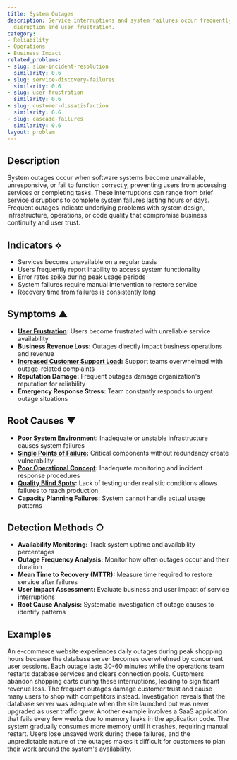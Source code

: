```yaml
---
title: System Outages
description: Service interruptions and system failures occur frequently, causing business
  disruption and user frustration.
category:
- Reliability
- Operations
- Business Impact
related_problems:
- slug: slow-incident-resolution
  similarity: 0.6
- slug: service-discovery-failures
  similarity: 0.6
- slug: user-frustration
  similarity: 0.6
- slug: customer-dissatisfaction
  similarity: 0.6
- slug: cascade-failures
  similarity: 0.6
layout: problem
---
```


## Description

System outages occur when software systems become unavailable, unresponsive, or fail to function correctly, preventing users from accessing services or completing tasks. These interruptions can range from brief service disruptions to complete system failures lasting hours or days. Frequent outages indicate underlying problems with system design, infrastructure, operations, or code quality that compromise business continuity and user trust.

## Indicators ⟡

- Services become unavailable on a regular basis
- Users frequently report inability to access system functionality
- Error rates spike during peak usage periods
- System failures require manual intervention to restore service
- Recovery time from failures is consistently long

## Symptoms ▲

- **[User Frustration](user-frustration.md):** Users become frustrated with unreliable service availability
- **Business Revenue Loss:** Outages directly impact business operations and revenue
- **[Increased Customer Support Load](increased-customer-support-load.md):** Support teams overwhelmed with outage-related complaints
- **Reputation Damage:** Frequent outages damage organization's reputation for reliability
- **Emergency Response Stress:** Team constantly responds to urgent outage situations

## Root Causes ▼

- **[Poor System Environment](poor-system-environment.md):** Inadequate or unstable infrastructure causes system failures
- **[Single Points of Failure](single-points-of-failure.md):** Critical components without redundancy create vulnerability
- **[Poor Operational Concept](poor-operational-concept.md):** Inadequate monitoring and incident response procedures
- **[Quality Blind Spots](quality-blind-spots.md):** Lack of testing under realistic conditions allows failures to reach production
- **Capacity Planning Failures:** System cannot handle actual usage patterns

## Detection Methods ○

- **Availability Monitoring:** Track system uptime and availability percentages
- **Outage Frequency Analysis:** Monitor how often outages occur and their duration
- **Mean Time to Recovery (MTTR):** Measure time required to restore service after failures
- **User Impact Assessment:** Evaluate business and user impact of service interruptions
- **Root Cause Analysis:** Systematic investigation of outage causes to identify patterns

## Examples

An e-commerce website experiences daily outages during peak shopping hours because the database server becomes overwhelmed by concurrent user sessions. Each outage lasts 30-60 minutes while the operations team restarts database services and clears connection pools. Customers abandon shopping carts during these interruptions, leading to significant revenue loss. The frequent outages damage customer trust and cause many users to shop with competitors instead. Investigation reveals that the database server was adequate when the site launched but was never upgraded as user traffic grew. Another example involves a SaaS application that fails every few weeks due to memory leaks in the application code. The system gradually consumes more memory until it crashes, requiring manual restart. Users lose unsaved work during these failures, and the unpredictable nature of the outages makes it difficult for customers to plan their work around the system's availability.